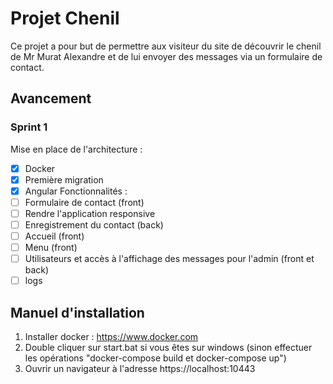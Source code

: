 # Projet Chenil

Ce projet a pour but de permettre aux visiteur du site de découvrir le chenil de Mr Murat Alexandre et de lui envoyer des messages via un formulaire de contact.

## Avancement

### Sprint 1

Mise en place de l'architecture :
- [x] Docker
- [x] Première migration
- [x] Angular
Fonctionnalités :
- [ ] Formulaire de contact (front)
- [ ] Rendre l'application responsive
- [ ] Enregistrement du contact (back) 
- [ ] Accueil (front)
- [ ] Menu (front)
- [ ] Utilisateurs et accès à l'affichage des messages pour l'admin (front et back)
- [ ] logs

## Manuel d'installation

1. Installer docker : https://www.docker.com
2. Double cliquer sur start.bat si vous êtes sur windows (sinon effectuer les opérations "docker-compose build et docker-compose up")
3. Ouvrir un navigateur à l'adresse https://localhost:10443